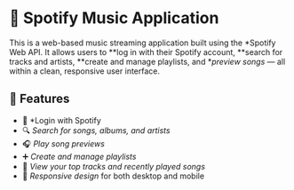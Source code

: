 # 🎵 Spotify Music Application

This is a web-based music streaming application built using the *Spotify Web API. It allows users to **log in with their Spotify account, **search for tracks and artists, **create and manage playlists, and **preview songs* — all within a clean, responsive user interface.

## 🚀 Features

- 🔐 *Login with Spotify 
- 🔍 *Search for songs, albums, and artists*
- 🎧 *Play song previews*
- ➕ *Create and manage playlists*
- 🧠 *View your top tracks and recently played songs*
- 📱 *Responsive design* for both desktop and mobile

